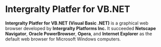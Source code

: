 # Intergralty Platfer for VB.NET

**Intergralty Platfer for VB.NET (Visual Basic .NET)** is a graphical web browser developed by **Intergralty Platforms Inc.** It succeeded **Netscape Navigator**, **Oracle PowerBrowser**, **Opera**, and **Internet Explorer** as the default web browser for Microsoft Windows computers.
